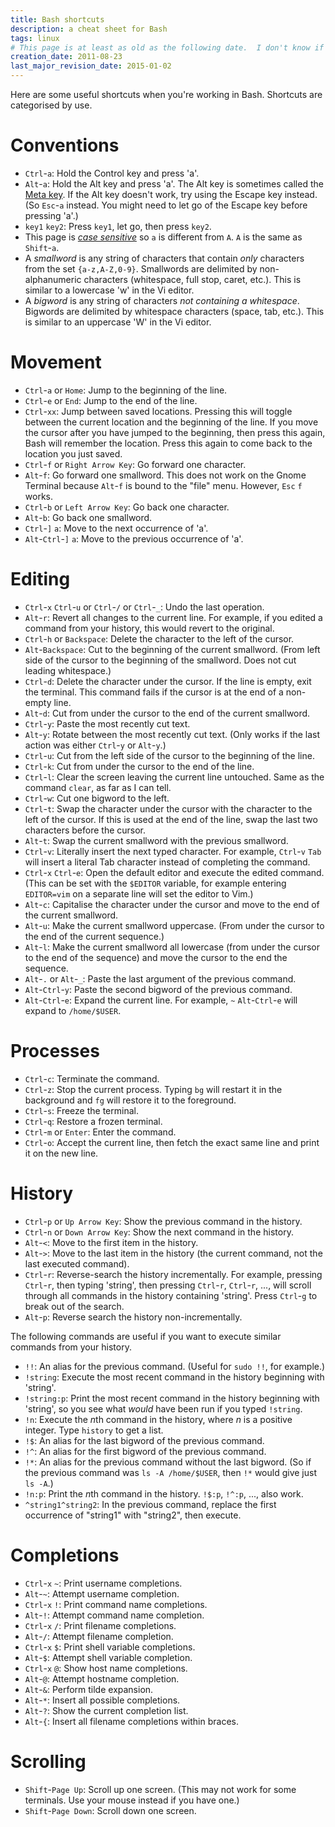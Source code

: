 ```yaml
---
title: Bash shortcuts
description: a cheat sheet for Bash
tags: linux
# This page is at least as old as the following date.  I don't know if I can find the original date on which I began this document.
creation_date: 2011-08-23
last_major_revision_date: 2015-01-02
---
```


Here are some useful shortcuts when you're working in Bash.
Shortcuts are categorised by use.


# Conventions

-  `Ctrl`-`a`:
Hold the Control key and press 'a'.
-  `Alt`-`a`:
Hold the Alt key and press 'a'. The Alt key is sometimes called the [Meta key](http://en.wikipedia.org/wiki/Meta_key). If the Alt key doesn't work, try using the Escape key instead. (So `Esc`-`a` instead. You might need to let go of the Escape key before pressing 'a'.)
- `key1` `key2`: Press `key1`, let go, then press `key2`.
-  This page is [*case sensitive*](http://en.wikipedia.org/wiki/Case_sensitivity) so `a` is different from `A`.
`A` is the same as `Shift`-`a`.
- A *smallword* is any string of characters that contain *only* characters from the set `{a-z,A-Z,0-9}`.
Smallwords are delimited by non-alphanumeric characters (whitespace, full stop, caret, etc.).
This is similar to a lowercase 'w' in the Vi editor.
- A *bigword* is any string of characters *not containing a whitespace*.
Bigwords are delimited by whitespace characters (space, tab, etc.).
This is similar to an uppercase 'W' in the Vi editor.


# Movement

- `Ctrl`-`a` or `Home`:
Jump to the beginning of the line.
- `Ctrl`-`e` or `End`:
Jump to the end of the line.
- `Ctrl`-`xx`:
Jump between saved locations.
Pressing this will toggle between the current location and the beginning of the line. If you move the cursor after you have jumped to the beginning, then press this again, Bash will remember the location. Press this again to come back to the location you just saved.
- `Ctrl`-`f` or `Right Arrow Key`:
Go forward one character.
-  `Alt`-`f`:
Go forward one smallword. This does not work on the Gnome Terminal because `Alt`-`f` is bound to the "file" menu.
However, `Esc` `f` works.
-  `Ctrl`-`b` or `Left Arrow Key`:
Go back one character.
-  `Alt`-`b`:
Go back one smallword.
-  `Ctrl`-`]` `a`:
Move to the next occurrence of 'a'.
-  `Alt`-`Ctrl`-`]` `a`:
Move to the previous occurrence of 'a'.

# Editing

-  `Ctrl`-`x` `Ctrl`-`u` or `Ctrl`-`/` or `Ctrl`-`_`:
Undo the last operation.
-  `Alt`-`r`:
Revert all changes to the current line. For example, if you edited a command from your history, this would revert to the original.
-  `Ctrl`-`h` or `Backspace`:
Delete the character to the left of the cursor.
-  `Alt`-`Backspace`:
Cut to the beginning of the current smallword. (From left side of the cursor to the beginning of the smallword. Does not cut leading whitespace.)
-  `Ctrl`-`d`:
Delete the character under the cursor. If the line is empty, exit the terminal. This command fails if the cursor is at the end of a non-empty line.
-  `Alt`-`d`:
Cut from under the cursor to the end of the current smallword.
-  `Ctrl`-`y`:
Paste the most recently cut text.
-  `Alt`-`y`:
Rotate between the most recently cut text. (Only works if the last action was either `Ctrl`-`y` or `Alt`-`y`.)
-  `Ctrl`-`u`:
Cut from the left side of the cursor to the beginning of the line.
-  `Ctrl`-`k`:
Cut from under the cursor to the end of the line.
-  `Ctrl`-`l`:
Clear the screen leaving the current line untouched.
Same as the command `clear`, as far as I can tell.
-  `Ctrl`-`w`:
Cut one bigword to the left.
-  `Ctrl`-`t`:
Swap the character under the cursor with the character to the left of the cursor. If this is used at the end of the line, swap the last two characters before the cursor.
-  `Alt`-`t`:
Swap the current smallword with the previous smallword.
-  `Ctrl`-`v`:
Literally insert the next typed character. For example, `Ctrl`-`v` `Tab` will insert a literal Tab character instead of completing the command.
-  `Ctrl`-`x` `Ctrl`-`e`:
Open the default editor and execute the edited command. (This can be set with the `$EDITOR` variable, for example entering `EDITOR=vim` on a separate line will set the editor to Vim.)
-  `Alt`-`c`:
Capitalise the character under the cursor and move to the end of the current smallword.
-  `Alt`-`u`:
Make the current smallword uppercase. (From under the cursor to the end of the current sequence.)
-  `Alt`-`l`:
Make the current smallword all lowercase (from under the cursor to the end of the sequence) and move the cursor to the end the sequence.
-  `Alt`-`.` or `Alt`-`_`:
Paste the last argument of the previous command.
-  `Alt`-`Ctrl`-`y`:
Paste the second bigword of the previous command.
-  `Alt`-`Ctrl`-`e`:
Expand the current line. For example, `~` `Alt`-`Ctrl`-`e` will expand to `/home/$USER`.

# Processes

-  `Ctrl`-`c`:
Terminate the command.
-  `Ctrl`-`z`:
Stop the current process. Typing `bg` will restart it in the background and `fg` will restore it to the foreground.
-  `Ctrl`-`s`:
Freeze the terminal.
-  `Ctrl`-`q`:
Restore a frozen terminal.
-  `Ctrl`-`m` or `Enter`:
Enter the command.
-  `Ctrl`-`o`:
Accept the current line, then fetch the exact same line and print it on the new line.

# History

-  `Ctrl`-`p` or `Up Arrow Key`:
Show the previous command in the history.
-  `Ctrl`-`n` or `Down Arrow Key`:
Show the next command in the history.
-  `Alt`-`<`:
Move to the first item in the history.
-  `Alt`-`>`:
Move to the last item in the history (the current command, not the last executed command).
-  `Ctrl`-`r`:
Reverse-search the history incrementally.
For example, pressing `Ctrl`-`r`, then typing 'string', then pressing `Ctrl`-`r`, `Ctrl`-`r`, ..., will scroll through all commands in the history containing 'string'.
Press `Ctrl`-`g` to break out of the search.
-  `Alt`-`p`:
Reverse search the history non-incrementally.


The following commands are useful if you want to execute similar commands from your history.

- `!!`: An alias for the previous command. (Useful for `sudo !!`, for example.)
- `!string`: Execute the most recent command in the history beginning with 'string'.
- `!string:p`: Print the most recent command in the history beginning with 'string', so you see what *would* have been run if you typed `!string`.
- `!n`: Execute the *n*th command in the history, where *n* is a positive integer. Type `history` to get a list.
- `!$`: An alias for the last bigword of the previous command.
- `!^`: An alias for the first bigword of the previous command.
- `!*`: An alias for the previous command without the last bigword. (So if the previous command was `ls -A /home/$USER`, then `!*` would give just `ls -A`.)
- `!n:p`: Print the *n*th command in the history. `!$:p`, `!^:p`, ..., also work.
- `^string1^string2`: In the previous command, replace the first occurrence of "string1" with "string2", then execute.


# Completions

-  `Ctrl`-`x` `~`:
Print username completions.
-  `Alt`-`~`:
Attempt username completion.
-  `Ctrl`-`x` `!`:
Print command name completions.
-  `Alt`-`!`:
Attempt command name completion.
-  `Ctrl`-`x` `/`:
Print filename completions.
-  `Alt`-`/`:
Attempt filename completion.
-  `Ctrl`-`x` `$`:
Print shell variable completions.
-  `Alt`-`$`:
Attempt shell variable completion.
-  `Ctrl`-`x` `@`:
Show host name completions.
-  `Alt`-`@`:
Attempt hostname completion.
-  `Alt`-`&`:
Perform tilde expansion.
-  `Alt`-`*`:
Insert all possible completions.
-  `Alt`-`?`:
Show the current completion list.
-  `Alt`-`{`:
Insert all filename completions within braces.

# Scrolling

-  `Shift`-`Page Up`:
Scroll up one screen. (This may not work for some terminals. Use your mouse instead if you have one.)
-  `Shift`-`Page Down`:
Scroll down one screen.
